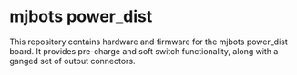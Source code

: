 # mjbots power_dist #

This repository contains hardware and firmware for the mjbots
power_dist board.  It provides pre-charge and soft switch
functionality, along with a ganged set of output connectors.

